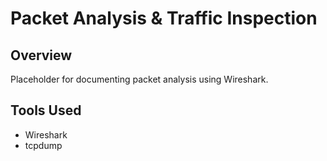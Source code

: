 # Packet Analysis & Traffic Inspection

## Overview
Placeholder for documenting packet analysis using Wireshark.

## Tools Used
- Wireshark
- tcpdump

